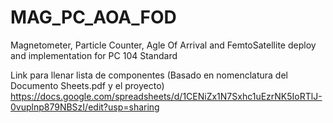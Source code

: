 # MAG_PC_AOA_FOD
 Magnetometer, Particle Counter, Agle Of Arrival and FemtoSatellite deploy and implementation  for PC 104 Standard
 
 Link para llenar lista de componentes (Basado en nomenclatura del Documento Sheets.pdf y el proyecto)
 https://docs.google.com/spreadsheets/d/1CENiZx1N7Sxhc1uEzrNK5IoRTlJ-0vuplnp879NBSzI/edit?usp=sharing
